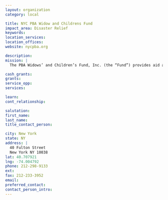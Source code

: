 ```yaml
---
layout: organization
category: local

title: NYC PBA Widow and Childrens Fund
impact_area: Disaster Relief
keywords: 
location_services: 
location_offices: 
website: nycpba.org

description: 
mission: |
  The PBA Widows’ and Children’s Fund, Inc. (the “Fund”) provides aid and assistance to widows, widowers and eligible dependents of police officers who have lost their lives in the line of duty. Eligibility is defined as all widows, widowers and children of active police officers who lose their lives in the line of duty as the Directors may deem either worthy of or otherwise in need of relief or assistance. Benefits are determined on a yearly basis, by a majority vote of the committee established to oversee procedures. Benefits provided to eligible beneficiaries vary on a yearly basis, depending on, among other things, the availability of funds.

cash_grants: 
grants: 
service_opp: 
services: 

learn: 
cont_relationship: 

salutation: 
first_name: 
last_name: 
title_contact_person: 

city: New York
state: NY
address: |
  40 Fulton Street     
  New York NY 10038
lat: 40.707921
lng: -74.004792
phone: 212-298-9133
ext: 
fax: 212-233-3952
email: 
preferred_contact: 
contact_person_intro: 
---
```

